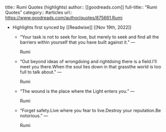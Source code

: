 title:: Rumi Quotes (highlights)
author:: [[goodreads.com]]
full-title:: "Rumi Quotes"
category:: #articles
url:: https://www.goodreads.com/author/quotes/875661.Rumi

- Highlights first synced by [[Readwise]] [[Nov 19th, 2022]]
	- “Your task is not to seek for love, but merely to seek and find all the barriers within yourself that you have built against it.”
	    ―
	  
	    Rumi
	- “Out beyond ideas of wrongdoing and rightdoing there is a field.I'll meet you there.When the soul lies down in that grassthe world is too full to talk about.”
	    ―
	  
	    Rumi
	- “The wound is the place where the Light enters you.”
	    ―
	  
	    Rumi
	- “Forget safety.Live where you fear to live.Destroy your reputation.Be notorious.”
	    ―
	  
	    Rumi